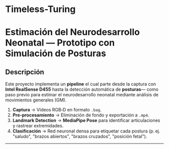 # Timeless-Turing
# Estimación del Neurodesarrollo Neonatal ― Prototipo con Simulación de Posturas

## Descripción

Este proyecto implementa un **pipeline** el cual parte desde la captura con **Intel RealSense D455** hasta la detección automática de **posturas**— como paso previo para estimar el neurodesarrollo neonatal mediante análisis de movimientos generales (GM).

1. **Captura** → Vídeos RGB‑D en formato `.bag`.
2. **Pre‑procesamiento** → Eliminación de fondo y exportación a `.mp4`.
3. **Landmark Detection** → **MediaPipe Pose** para identificar articulaciones y rastrear extremidades.
4. **Clasificación** → Red neuronal densa para etiquetar cada postura (p. ej. "saludo", "brazos abiertos", "brazos cruzados", "posición fetal").

---
